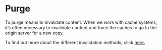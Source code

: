 # Purge

To purge means to invalidate content. When we work with cache systems, it’s often necessary to invalidate content and force the caches to go to the origin server for a new copy.

To find out more about the different invalidation methods, click [here.](https://docs.transparentedge.eu/v/english/getting-started/faq/metodos-de-invalidado)
